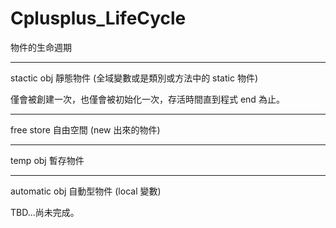 # Cplusplus_LifeCycle
物件的生命週期

__________________

stactic obj 靜態物件 (全域變數或是類別或方法中的 static 物件)

僅會被創建一次，也僅會被初始化一次，存活時間直到程式 end 為止。

__________________

free store 自由空間 (new 出來的物件)

__________________

temp obj 暫存物件

__________________

automatic obj 自動型物件 (local 變數)

TBD...尚未完成。

